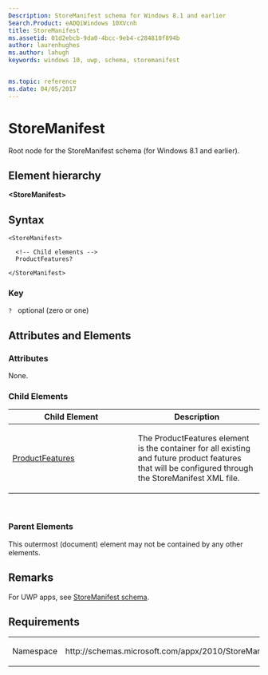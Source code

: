 ```yaml
---
Description: StoreManifest schema for Windows 8.1 and earlier
Search.Product: eADQiWindows 10XVcnh
title: StoreManifest
ms.assetid: 01d2ebcb-9da0-4bcc-9eb4-c284810f894b
author: laurenhughes
ms.author: lahugh
keywords: windows 10, uwp, schema, storemanifest


ms.topic: reference
ms.date: 04/05/2017
---
```


# StoreManifest


Root node for the StoreManifest schema (for Windows 8.1 and earlier).

## Element hierarchy

**&lt;StoreManifest&gt;**

## Syntax

``` syntax
<StoreManifest>

  <!-- Child elements -->
  ProductFeatures?

</StoreManifest>
```

### Key

`?`   optional (zero or one)

## Attributes and Elements


### Attributes

None.

### Child Elements

<table>
<colgroup>
<col width="50%" />
<col width="50%" />
</colgroup>
<thead>
<tr class="header">
<th>Child Element</th>
<th>Description</th>
</tr>
</thead>
<tbody>
<tr class="odd">
<td><a href="element-productfeatures.md">ProductFeatures</a> </td>
<td><p>The ProductFeatures element is the container for all existing and future product features that will be configured through the StoreManifest XML file.</p></td>
</tr>
</tbody>
</table>

 

### Parent Elements

This outermost (document) element may not be contained by any other elements.

## Remarks

For UWP apps, see [StoreManifest schema](https://msdn.microsoft.com/library/windows/apps/mt617335).

## Requirements

<table>
<colgroup>
<col width="50%" />
<col width="50%" />
</colgroup>
<tbody>
<tr class="odd">
<td><p>Namespace</p></td>
<td><p>http://schemas.microsoft.com/appx/2010/StoreManifest</p></td>
</tr>
</tbody>
</table>

 

 



